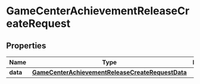 

# GameCenterAchievementReleaseCreateRequest


## Properties

| Name | Type | Description | Notes |
|------------ | ------------- | ------------- | -------------|
|**data** | [**GameCenterAchievementReleaseCreateRequestData**](GameCenterAchievementReleaseCreateRequestData.md) |  |  |



